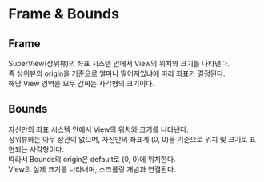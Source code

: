 # Frame & Bounds

## Frame
SuperView(상위뷰)의 좌표 시스템 안에서 View의 위치와 크기를 나타낸다.<br>
즉 상위뷰의 origin을 기준으로 얼마나 떨어져있냐에 따라 좌표가 결정된다.<br>
해당 View 영역을 모두 감싸는 사각형의 크기이다.<br>


## Bounds
자신만의 좌표 시스템 안에서 View의 위치와 크기를 나타낸다.<br>
상위뷰와는 아무 상관이 없으며, 자신만의 좌표계 (0, 0)을 기준으로 위치 및 크기로 표현되는 사각형이다.<br>
따라서 Bounds의 origin은 default로 (0, 0)에 위치한다.<br>
View의 실제 크기를 나타내며, 스크롤링 개념과 연결된다.<br>

